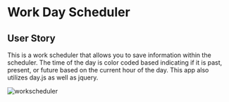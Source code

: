 # Work Day Scheduler

## User Story

This is a work scheduler that allows you to save information within the scheduler. The time of the day is color coded based indicating if it is past, present, or future based on the current hour of the day. This app also utilizes day.js as well as jquery.

![workscheduler](https://user-images.githubusercontent.com/110567243/215023563-edbc5a74-500e-4ee2-8685-44f109bd8e7e.PNG)
